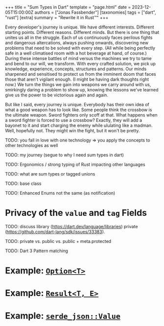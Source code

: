 +++
title = "Sum Types in Dart"
template = "page.html"
date = 2023-12-05T15:00:00Z
authors = ["Jonas Fassbender"]
[taxonomies]
tags = ["dart", "rust"]
[extra]
summary = "Rewrite it in Rust™"
+++

Every developer's journey is unique.
We have different interests. 
Different starting points.
Different reasons.
Different minds.
But there is one thing that unites us all in the struggle.
Each of us continuously faces perilous fights and dangerous altercations, 
always pushing onwards, discovering new problems that need to be solved with 
every step.
(All while being perfectly safe in a well climatised room with a hot beverage 
at hand, of course.)
During these intense battles of mind versus the machines we try to tame and 
bend to our will, we transform.
With every crafted solution, we pick up knowledge, experience, concepts, 
structures and patterns.
Our minds sharpened and sensitised to protect us from the imminent doom that 
faces those that aren't vigilant enough.
(I might be having dark thoughts right now.)
We turn the things we gain into weapons we carry around with us, smirkingly
daring a problem to show up, knowing the lessons we've learned give us the 
power to be victorious again and again.

But like I said, every journey is unique.
Everybody has their own idea of what a good weapon has to look like.
Some people think the crossbow is the ultimate weapon.
Sword fighters only scoff at that.
What happens when a sword fighter is forced to use a crossbow?
Exactly, they will add a bayonet to it and start charging the enemy while 
ululating like a madman.
Well, hopefully not.
They might win the fight, but it won't be pretty.

TODO: you fall in love with one technology => you apply the concepts to other
technologies as well

TODO: my journey (segue to why I need sum types in dart)

TODO: Ergonomics / strong typing of Rust impacting other languages

TODO: what are sum types or tagged unions

TODO: base class

TODO: Enhanced Enums not the same (as notification)

# Privacy of the `value` and `tag` Fields

TODO: discuss library (<https://dart.dev/language/libraries>) private (<https://github.com/dart-lang/sdk/issues/33383>). 

TODO: private vs. public vs. public + meta.protected

TODO: Dart 3 Pattern matching

# Example: [`Option<T>`](https://doc.rust-lang.org/std/option/enum.Option.html)

# Example: [`Result<T, E>`](https://doc.rust-lang.org/std/result/enum.Result.html)

# Example: [`serde_json::Value`](https://docs.rs/serde_json/latest/serde_json/enum.Value.html)
